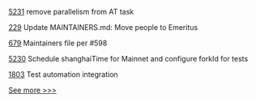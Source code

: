 
[5231](https://github.com/hyperledger/besu/pull/5231) remove parallelism from AT task

[229](https://github.com/hyperledger/ursa/pull/229) Update MAINTAINERS.md: Move people to Emeritus

[679](https://github.com/hyperledger-labs/blockchain-carbon-accounting/pull/679) Maintainers file per #598

[5230](https://github.com/hyperledger/besu/pull/5230) Schedule shanghaiTime for Mainnet and configure forkId for tests

[1803](https://github.com/hyperledger/indy-node/pull/1803) Test automation integration


[See more >>>](https://start-here.hyperledger.org/pull-requests)
